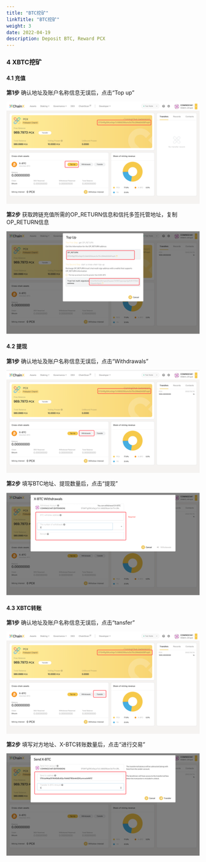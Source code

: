 ```yaml
---
title: "BTC挖矿"
linkTitle: "BTC挖矿"
weight: 3
date: 2022-04-19
description: Deposit BTC, Reward PCX
---
```


### 4 XBTC挖矿

#### 4.1 充值

**第1步**
确认地址及账户名称信息无误后，点击“Top up”

![](/images/xbtc.png)

**第2步**
获取跨链充值所需的OP_RETURN信息和信托多签托管地址，复制OP_RETURN信息

![](/images/xbtc2.png)

#### 4.2 提现

**第1步**
确认地址及账户名称信息无误后，点击“Withdrawals”

![](/images/xbtc3.png)

**第2步**
填写BTC地址、提现数量后，点击“提现”

![](/images/xbtc4.png)

#### 4.3 XBTC转账

**第1步**
确认地址及账户名称信息无误后，点击“tansfer”

![](/images/xbtc5.png)

**第2步**
填写对方地址、X-BTC转账数量后，点击“进行交易”

![](/images/xbtc6.png)




